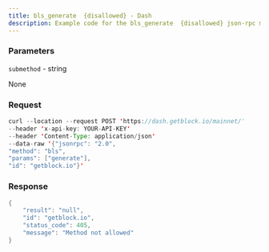 ```yaml
---
title: bls_generate  {disallowed} - Dash
description: Example code for the bls_generate  {disallowed} json-rpc method. Сomplete guide on how to use bls_generate  {disallowed} json-rpc in GetBlock.io Web3 documentation.
---
```


### Parameters


`submethod` - string

None

### Request

``` java
curl --location --request POST 'https://dash.getblock.io/mainnet/' 
--header 'x-api-key: YOUR-API-KEY' 
--header 'Content-Type: application/json' 
--data-raw '{"jsonrpc": "2.0",
"method": "bls",
"params": ["generate"],
"id": "getblock.io"}'
```

###  Response

``` java
{
    "result": "null",
    "id": "getblock.io",
    "status_code": 405,
    "message": "Method not allowed"
}
```

